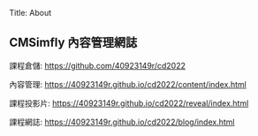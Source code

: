 Title: About

## CMSimfly 內容管理網誌

課程倉儲: <a href="https://github.com/40923149r/cd2022">https://github.com/40923149r/cd2022</a>

內容管理: <a href="https://40923149r.github.io/cd2022/content/index.html/">https://40923149r.github.io/cd2022/content/index.html</a>

課程投影片: <a href="https://40923149r.github.io/cd2022/reveal/index.html">https://40923149r.github.io/cd2022/reveal/index.html</a>

課程網誌: <a href="https://40923149r.github.io/cd2022/blog/index.html">https://40923149r.github.io/cd2022/blog/index.html</a>








